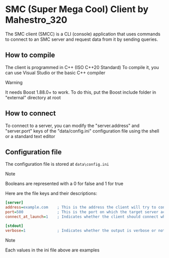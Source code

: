 # SMC (Super Mega Cool) Client by Mahestro_320

The SMC client (SMCC) is a CLI (console) application that uses commands to connect to an SMC server and request data from it by sending queries.

## How to compile

The client is programmed in C++ (ISO C++20 Standard)
To compile it, you can use Visual Studio or the basic C++ compiler

> [!WARNING]
> It needs Boost 1.88.0+ to work. To do this, put the Boost include folder in "external" directory at root

## How to connect

To connect to a server, you can modify the "server.address" and "server.port" keys of the "data/config.ini" configuration file using the shell or a standard text editor

## Configuration file

The configuration file is stored at `data\config.ini`

> [!NOTE]
> Booleans are represented with a 0 for false and 1 for true

Here are the file keys and their descriptions:

```ini
[server]
address=example.com    ; This is the address the client will try to connect to (ip or domain name)
port=500               ; This is the port on which the target server accepts connections
connect_at_launch=1    ; Indicates whether the client should connect when the application is launched

[stdout]
verbose=1              ; Indicates whether the output is verbose or not
```

> [!NOTE]
> Each values ​​in the ini file above are examples
